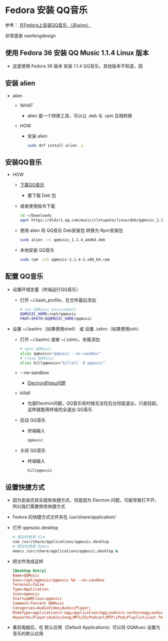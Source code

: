 # Fedora 安装 QQ音乐

参考： [在Fedora上安装QQ音乐 （非wine）](https://blog.csdn.net/xianfengdesign/article/details/125129021)

非常感谢 xianfengdesign

## 使用 Fedora 36 安装 QQ Music 1.1.4 Linux 版本

* 这是使用 Fedora 36 版本 安装 1.1.4 QQ音乐，其他版本不知道，囧

## 安装 alien

* alien

  * WHAT
    * alien 是一个转换工具，可以让 .deb 与 .rpm 互相转换

  * HOW
    * 安装 alien

      ``` sh
      sudo dnf install alien -y
      ```

## 安装QQ音乐

* HOW
  * [下载QQ音乐](https://y.qq.com/download/download.html)

    * 要下载 Deb 包

  * 或者使用指令下载

    ``` sh
    cd ~/Downloads
    wget https://dldir1.qq.com/music/clntupate/linux/deb/qqmusic_1.1.4_amd64.deb
    ```

  * 使用 alien 将 QQ音乐 Deb安装包 转换为 Rpm安装包

    ``` sh
    sudo alien -rc qqmusic_1.1.4_amd64.deb
    ```

  * 本地安装 QQ音乐

    ``` sh
    sudo rpm -ivh qqmusic-1.1.4-2.x86_64.rpm
    ```

## 配置 QQ音乐

* 设置环境变量（终端运行QQ音乐）

  * 打开 ~/.bash_profile，在文件最后添加

    ``` sh
    # set QQMusic environment
    QQMUSIC_HOME=/opt/qqmusic
    PAHT=$PATH:$QQMUSIC_HOME/qqmusic
    ```

* 设置 ~/.bashrc（如果使用shell） 或 设置 .zshrc（如果使用zsh）

  * 打开 ~/.bashrc 或者 ~/.zshrc，末尾添加

    ``` sh
    # open QQMusic
    alias qqmusic="qqmusic --no-sandbox"
    # close QQMusic
    alias killqqmusic="killall -9 qqmusic"
    ```

  * --no-sandbox

    * [Electron的gpu问题](https://blog.csdn.net/xianfengdesign/article/details/125129021)

  * killall

    * 也是Electron问题，QQ音乐有时候无法在后台彻底退出，只是挂起，这样就能用终端完全退出 QQ音乐

  * 启动 QQ音乐

    * 终端输入

      ``` sh
      qqmusic
      ```

  * 关闭 QQ音乐

    * 终端输入

      ``` sh
      killqqmusic
      ```

## 设置快捷方式

* 因为安装完其实就有快捷方式，但是因为 Electron 问题，可能导致打不开，所以我们需要修改快捷方式

* Fedora 的快捷方式文件夹在 /usr/share/application/

* 打开 qqmusic.desktop

  ``` sh
  # 假如你使用 Vim
  vim /usr/share/applications/qqmusic.desktop
  # 假如你使用 Emacs
  emacs /usr/share/applications/qqmusic.desktop &
  ```

* 把文件改成这样

  ``` conf
  [Desktop Entry]
  Name=QQMusic
  Exec=/opt/qqmusic/qqmusic %U --no-sandbox
  Terminal=false
  Type=Application
  Icon=qqmusic
  StartupWMClass=qqmusic
  Comment=Tencent QQMusic
  Categories=AudioVideo;Audio;Player;
  MimeType=application/x-ogg;application/ogg;audio/x-vorbis+ogg;audio/vorbis;audio/x-vorbis;audio/x-scpls;audio/x-mp3;audio/x-mpeg;audio/mpeg;audio/x-mpegurl;audio/x-flac;audio/mp4;audio/x-it;audio/x-mod;audio/x-s3m;audio/x-stm;audio/x-xm;
  Keywords=Player;Audio;Song;MP3;CD;Podcast;MTP;iPod;Playlist;Last.fm;UPnP;DLNA;Radio;
  ```

* 重启电脑后，在 默认应用（Default Applications）可以将 QQMusic 设置为音乐的默认应用
